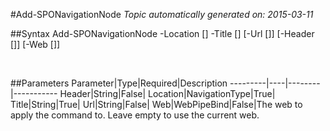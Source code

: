 #Add-SPONavigationNode
*Topic automatically generated on: 2015-03-11*


##Syntax
    Add-SPONavigationNode -Location [<NavigationType>] -Title [<String>] [-Url [<String>]] [-Header [<String>]] [-Web [<WebPipeBind>]]

&nbsp;

##Parameters
Parameter|Type|Required|Description
---------|----|--------|-----------
Header|String|False|
Location|NavigationType|True|
Title|String|True|
Url|String|False|
Web|WebPipeBind|False|The web to apply the command to. Leave empty to use the current web.
